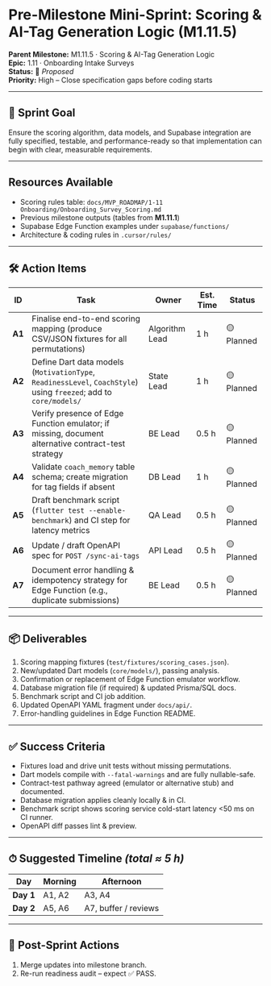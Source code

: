 # Pre-Milestone Mini-Sprint: Scoring & AI-Tag Generation Logic (M1.11.5)

**Parent Milestone:** M1.11.5 · Scoring & AI-Tag Generation Logic\
**Epic:** 1.11 · Onboarding Intake Surveys\
**Status:** 🚧 _Proposed_\
**Priority:** High – Close specification gaps before coding starts

---

## 🎯 Sprint Goal

Ensure the scoring algorithm, data models, and Supabase integration are fully
specified, testable, and performance-ready so that implementation can begin with
clear, measurable requirements.

---

## Resources Available

- Scoring rules table:
  `docs/MVP_ROADMAP/1-11 Onboarding/Onboarding_Survey_Scoring.md`
- Previous milestone outputs (tables from **M1.11.1**)
- Supabase Edge Function examples under `supabase/functions/`
- Architecture & coding rules in `.cursor/rules/`

---

## 🛠️ Action Items

| ID     | Task                                                                                                              | Owner          | Est. Time | Status     |
| ------ | ----------------------------------------------------------------------------------------------------------------- | -------------- | --------- | ---------- |
| **A1** | Finalise end-to-end scoring mapping (produce CSV/JSON fixtures for all permutations)                              | Algorithm Lead | 1 h       | 🟡 Planned |
| **A2** | Define Dart data models (`MotivationType`, `ReadinessLevel`, `CoachStyle`) using `freezed`; add to `core/models/` | State Lead     | 1 h       | 🟡 Planned |
| **A3** | Verify presence of Edge Function emulator; if missing, document alternative contract-test strategy                | BE Lead        | 0.5 h     | 🟡 Planned |
| **A4** | Validate `coach_memory` table schema; create migration for tag fields if absent                                   | DB Lead        | 1 h       | 🟡 Planned |
| **A5** | Draft benchmark script (`flutter test --enable-benchmark`) and CI step for latency metrics                        | QA Lead        | 0.5 h     | 🟡 Planned |
| **A6** | Update / draft OpenAPI spec for `POST /sync-ai-tags`                                                              | API Lead       | 0.5 h     | 🟡 Planned |
| **A7** | Document error handling & idempotency strategy for Edge Function (e.g., duplicate submissions)                    | BE Lead        | 0.5 h     | 🟡 Planned |

---

## 📦 Deliverables

1. Scoring mapping fixtures (`test/fixtures/scoring_cases.json`).
2. New/updated Dart models (`core/models/`), passing analysis.
3. Confirmation or replacement of Edge Function emulator workflow.
4. Database migration file (if required) & updated Prisma/SQL docs.
5. Benchmark script and CI job addition.
6. Updated OpenAPI YAML fragment under `docs/api/`.
7. Error-handling guidelines in Edge Function README.

---

## ✅ Success Criteria

- Fixtures load and drive unit tests without missing permutations.
- Dart models compile with `--fatal-warnings` and are fully nullable-safe.
- Contract-test pathway agreed (emulator or alternative stub) and documented.
- Database migration applies cleanly locally & in CI.
- Benchmark script shows scoring service cold-start latency <50 ms on CI runner.
- OpenAPI diff passes lint & preview.

---

## ⏱ Suggested Timeline _(total ≈ 5 h)_

| Day       | Morning | Afternoon            |
| --------- | ------- | -------------------- |
| **Day 1** | A1, A2  | A3, A4               |
| **Day 2** | A5, A6  | A7, buffer / reviews |

---

## 🔄 Post-Sprint Actions

1. Merge updates into milestone branch.
2. Re-run readiness audit – expect ✅ PASS.
